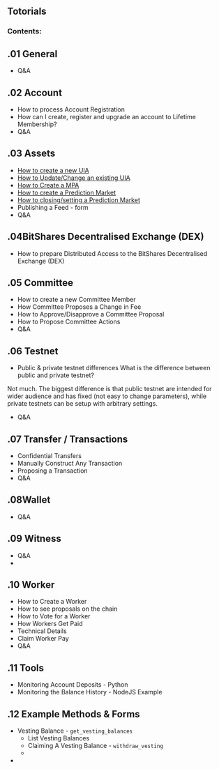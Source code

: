 ## Totorials
### Contents:

## .01 General
- Q&A

## .02 Account 
- How to process Account Registration
- How can I create, register and upgrade an account to Lifetime Membership?
- Q&A

## .03 Assets
- [How to create a new UIA](/developers/7_tutorials/03_asset_uia.md#how-to-create-a-new-uia)
- [How to Update/Change an existing UIA](/developers/7_tutorials/03_asset_uia.md#how-to-updatechange-an-existing-uia)
- [How to Create a MPA](/developers/7_tutorials/03_assets_mpa.md#how-to-create-a-mpa)
- [How to create a Prediction Market](/developers/7_tutorials/03_assets_pm.md#how-to-create-a-prediction-market)
- [How to closing/setting a Prediction Market](/developers/7_tutorials/03_assets_pm.md#how-to-closingsetting-a-prediction-market
)
- Publishing a Feed - form
- Q&A

## .04BitShares Decentralised Exchange (DEX)
- How to prepare Distributed Access to the BitShares Decentralised Exchange (DEX)

## .05 Committee
- How to create a new Committee Member
- How Committee Proposes a Change in Fee
- How to Approve/Disapprove a Committee Proposal
- How to Propose Committee Actions
- Q&A

## .06 Testnet
- Public & private testnet differences
What is the difference between public and private testnet?

Not much. The biggest difference is that public testnet are intended for wider audience and has fixed (not easy to change parameters), while private testnets can be setup with arbitrary settings.
- Q&A


## .07 Transfer / Transactions
- Confidential Transfers
- Manually Construct Any Transaction
- Proposing a Transaction
- Q&A


## .08Wallet
- Q&A

## .09 Witness
- Q&A
- 

## .10 Worker

- How to Create a Worker
- How to see proposals on the chain
- How to Vote for a Worker
- How Workers Get Paid
- Technical Details
- Claim Worker Pay
- Q&A


## .11 Tools
- Monitoring Account Deposits -  Python
- Monitoring the Balance History - NodeJS Example

## .12 Example Methods & Forms

- Vesting Balance -  `get_vesting_balances`
   - List Vesting Balances
   - Claiming A Vesting Balance - `withdraw_vesting`
   - 
-

